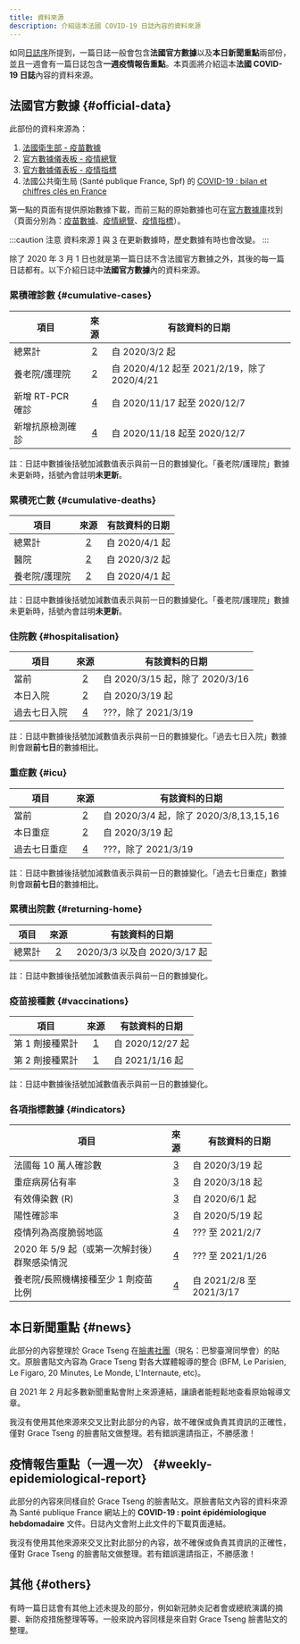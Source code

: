 ```yaml
---
title: 資料來源
description: 介紹這本法國 COVID-19 日誌內容的資料來源
---
```


如同[日誌序](/digest)所提到，一篇日誌一般會包含**法國官方數據**以及**本日新聞重點**兩部份，並且一週會有一篇日誌包含**一週疫情報告重點**。本頁面將介紹這本**法國 COVID-19 日誌**內容的資料來源。

## 法國官方數據 {#official-data}

此部份的資料來源為：

1. [法國衛生部 - 疫苗數據][vac]
2. [官方數據儀表板 - 疫情總覽][vue]
3. [官方數據儀表板 - 疫情指標][indic]
4. 法國公共衛生局 (Santé publique France, Spf) 的 [COVID-19 : bilan et chiffres clés en France][spf]

第一點的頁面有提供原始數據下載，而前三點的原始數據也可在[官方數據庫][ofcl]找到（頁面分別為：[疫苗數據][ofcl_vac]、[疫情總覽][ofcl_vue]、[疫情指標][ofcl_indic]）。

[vac]: https://solidarites-sante.gouv.fr/grands-dossiers/vaccin-covid-19/article/le-tableau-de-bord-de-la-vaccination "法國衛生部 - 疫苗數據"
[vue]: https://dashboard.covid19.data.gouv.fr/vue-d-ensemble "官方數據儀表板 - 疫情總覽"
[indic]: https://dashboard.covid19.data.gouv.fr/suivi-indicateurs "官方數據儀表板 - 疫情指標"
[spf]: https://www.santepubliquefrance.fr/dossiers/coronavirus-covid-19/coronavirus-chiffres-cles-et-evolution-de-la-covid-19-en-france-et-dans-le-monde "法國公共衛生局 (Santé publique France, Spf)"
[ofcl]: https://www.data.gouv.fr/fr/pages/donnees-coronavirus "官方數據庫"
[ofcl_vac]: https://www.data.gouv.fr/fr/datasets/donnees-relatives-aux-personnes-vaccinees-contre-la-covid-19-1/ "官方數據庫 - 疫苗數據"
[ofcl_vue]: https://www.data.gouv.fr/en/datasets/donnees-relatives-a-lepidemie-de-covid-19-en-france-vue-densemble/ "官方數據庫 - 疫情總覽"
[ofcl_indic]: https://www.data.gouv.fr/fr/datasets/indicateurs-de-suivi-de-lepidemie-de-covid-19/ "官方數據庫 - 疫情指標"

:::caution 注意
資料來源 [1][vac] 與 [3][indic] 在更新數據時，歷史數據有時也會改變。
:::

除了 2020 年 3 月 1 日也就是第一篇日誌不含法國官方數據之外，其後的每一篇日誌都有。以下介紹日誌中**法國官方數據**內的資料來源。

### 累積確診數 {#cumulative-cases}

| 項目             |   來源   | 有該資料的日期                              |
| ---------------- | :------: | ------------------------------------------- |
| 總累計           | [2][vue] | 自 2020/3/2 起                              |
| 養老院/護理院    | [2][vue] | 自 2020/4/12 起至 2021/2/19，除了 2020/4/21 |
| 新增 RT-PCR 確診 | [4][spf] | 自 2020/11/17 起至 2020/12/7                |
| 新增抗原檢測確診 | [4][spf] | 自 2020/11/18 起至 2020/12/7                |

註：日誌中數據後括號加減數值表示與前一日的數據變化。「養老院/護理院」數據未更新時，括號內會註明**未更新**。

### 累積死亡數 {#cumulative-deaths}

| 項目          |   來源   | 有該資料的日期 |
| ------------- | :------: | -------------- |
| 總累計        | [2][vue] | 自 2020/4/1 起 |
| 醫院          | [2][vue] | 自 2020/3/2 起 |
| 養老院/護理院 | [2][vue] | 自 2020/4/1 起 |

註：日誌中數據後括號加減數值表示與前一日的數據變化。「養老院/護理院」數據未更新時，括號內會註明**未更新**。

### 住院數 {#hospitalisation}

| 項目         |   來源   | 有該資料的日期                  |
| ------------ | :------: | ------------------------------- |
| 當前         | [2][vue] | 自 2020/3/15 起，除了 2020/3/16 |
| 本日入院     | [2][vue] | 自 2020/3/19 起                 |
| 過去七日入院 | [4][spf] | ???，除了 2021/3/19             |

註：日誌中數據後括號加減數值表示與前一日的數據變化。「過去七日入院」數據則會跟**前七日**的數據相比。

### 重症數 {#icu}

| 項目         |   來源   | 有該資料的日期                         |
| ------------ | :------: | -------------------------------------- |
| 當前         | [2][vue] | 自 2020/3/4 起，除了 2020/3/8,13,15,16 |
| 本日重症     | [2][vue] | 自 2020/3/19 起                        |
| 過去七日重症 | [4][spf] | ???，除了 2021/3/19                    |

註：日誌中數據後括號加減數值表示與前一日的數據變化。「過去七日重症」數據則會跟**前七日**的數據相比。

### 累積出院數 {#returning-home}

| 項目   |   來源   | 有該資料的日期               |
| ------ | :------: | ---------------------------- |
| 總累計 | [2][vue] | 2020/3/3 以及自 2020/3/17 起 |

註：日誌中數據後括號加減數值表示與前一日的數據變化。

### 疫苗接種數 {#vaccinations}

| 項目            |   來源   | 有該資料的日期   |
| --------------- | :------: | ---------------- |
| 第 1 劑接種累計 | [1][vac] | 自 2020/12/27 起 |
| 第 2 劑接種累計 | [1][vac] | 自 2021/1/16 起  |

註：日誌中數據後括號加減數值表示與前一日的數據變化。

### 各項指標數據 {#indicators}

| 項目                                         |    來源    | 有該資料的日期           |
| -------------------------------------------- | :--------: | ------------------------ |
| 法國每 10 萬人確診數                         | [3][indic] | 自 2020/3/19 起          |
| 重症病房佔有率                               | [3][indic] | 自 2020/3/18 起          |
| 有效傳染數 (R)                               | [3][indic] | 自 2020/6/1 起           |
| 陽性確診率                                   | [3][indic] | 自 2020/5/19 起          |
| 疫情列為高度脆弱地區                         |  [4][spf]  | ??? 至 2021/2/7          |
| 2020 年 5/9 起（或第一次解封後）群聚感染情況 |  [4][spf]  | ??? 至 2021/1/26         |
| 養老院/長照機構接種至少 1 劑疫苗比例         |  [4][spf]  | 自 2021/2/8 至 2021/3/17 |

## 本日新聞重點 {#news}

此部分的內容整理於 Grace Tseng 在[臉書社團](https://www.facebook.com/groups/279746385504501)（現名：巴黎臺灣同學會）的貼文。原臉書貼文內容為 Grace Tseng 對各大媒體報導的整合 (BFM, Le Parisien, Le Figaro, 20 Minutes, Le Monde, L'Internaute, etc)。

自 2021 年 2 月起多數新聞重點會附上來源連結，讓讀者能輕鬆地查看原始報導文章。

<div className="comment_block">我沒有使用其他來源來交叉比對此部分的內容，故不確保或負責其資訊的正確性，僅對 Grace Tseng 的臉書貼文做整理。若有錯誤還請指正，不勝感激！</div>

## 疫情報告重點（一週一次） {#weekly-epidemiological-report}

此部分的內容來同樣自於 Grace Tseng 的臉書貼文。原臉書貼文內容的資料來源為 Santé publique France 網站上的 **COVID-19 : point épidémiologique hebdomadaire** 文件。日誌內文會附上此文件的下載頁面連結。

<div className="comment_block">我沒有使用其他來源來交叉比對此部分的內容，故不確保或負責其資訊的正確性，僅對 Grace Tseng 的臉書貼文做整理。若有錯誤還請指正，不勝感激！</div>

## 其他 {#others}

有時一篇日誌會有其他上述未提及的部分，例如新冠肺炎記者會或總統演講的摘要、新防疫措施整理等等。一般來說內容同樣是來自對 Grace Tseng 臉書貼文的整理。
